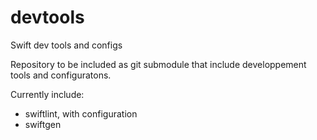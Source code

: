 # devtools
Swift dev tools and configs

Repository to be included as git submodule that include developpement tools and configuratons.

Currently include:
- swiftlint, with configuration
- swiftgen
